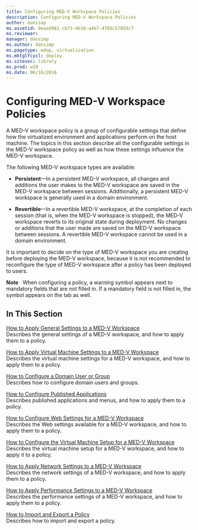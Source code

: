 ```yaml
---
title: Configuring MED-V Workspace Policies
description: Configuring MED-V Workspace Policies
author: dansimp
ms.assetid: 0eaed981-cbf3-4b16-a4b7-4705c5705dc7
ms.reviewer: 
manager: dansimp
ms.author: dansimp
ms.pagetype: mdop, virtualization
ms.mktglfcycl: deploy
ms.sitesec: library
ms.prod: w10
ms.date: 06/16/2016
---
```



# Configuring MED-V Workspace Policies


A MED-V workspace policy is a group of configurable settings that define how the virtualized environment and applications perform on the host machine. The topics in this section describe all the configurable settings in the MED-V workspace policy as well as how these settings influence the MED-V workspace.

The following MED-V workspace types are available:

-   **Persistent**—In a persistent MED-V workspace, all changes and additions the user makes to the MED-V workspace are saved in the MED-V workspace between sessions. Additionally, a persistent MED-V workspace is generally used in a domain environment.

-   **Revertible**—In a revertible MED-V workspace, at the completion of each session (that is, when the MED-V workspace is stopped), the MED-V workspace reverts to its original state during deployment. No changes or additions that the user made are saved on the MED-V workspace between sessions. A revertible MED-V workspace cannot be used in a domain environment.

It is important to decide on the type of MED-V workspace you are creating before deploying the MED-V workspace, because it is not recommended to reconfigure the type of MED-V workspace after a policy has been deployed to users.

**Note**  
When configuring a policy, a warning symbol appears next to mandatory fields that are not filled in. If a mandatory field is not filled in, the symbol appears on the tab as well.

 

## In This Section


<a href="" id="how-to-apply-general-settings-to-a-med-v-workspace"></a>[How to Apply General Settings to a MED-V Workspace](how-to-apply-general-settings-to-a-med-v-workspace.md)  
Describes the general settings of a MED-V workspace, and how to apply them to a policy.

<a href="" id="how-to-apply-virtual-machine-settings-to-a-med-v-workspace"></a>[How to Apply Virtual Machine Settings to a MED-V Workspace](how-to-apply-virtual-machine-settings-to-a-med-v-workspace.md)  
Describes the virtual machine settings for a MED-V workspace, and how to apply them to a policy.

<a href="" id="how-to-configure-a-domain-user-or-group"></a>[How to Configure a Domain User or Group](how-to-configure-a-domain-user-or-groupmedvv2.md)  
Describes how to configure domain users and groups.

<a href="" id="how-to-configure-published-applications"></a>[How to Configure Published Applications](how-to-configure-published-applicationsmedvv2.md)  
Describes published applications and menus, and how to apply them to a policy.

<a href="" id="how-to-configure-web-settings-for-a-med-v-workspace"></a>[How to Configure Web Settings for a MED-V Workspace](how-to-configure-web-settings-for-a-med-v-workspace.md)  
Describes the Web settings available for a MED-V workspace, and how to apply them to a policy.

<a href="" id="how-to-configure-the-virtual-machine-setup-for-a-med-v-workspace"></a>[How to Configure the Virtual Machine Setup for a MED-V Workspace](how-to-configure-the-virtual-machine-setup-for-a-med-v-workspace.md)  
Describes the virtual machine setup for a MED-V workspace, and how to apply it to a policy.

<a href="" id="how-to-apply-network-settings-to-a-med-v-workspace"></a>[How to Apply Network Settings to a MED-V Workspace](how-to-apply-network-settings-to-a-med-v-workspace.md)  
Describes the network settings of a MED-V workspace, and how to apply them to a policy.

<a href="" id="how-to-apply-performance-settings-to-a-med-v-workspace"></a>[How to Apply Performance Settings to a MED-V Workspace](how-to-apply-performance-settings-to-a-med-v-workspace.md)  
Describes the performance settings of a MED-V workspace, and how to apply them to a policy.

<a href="" id="how-to-import-and-export-a-policy"></a>[How to Import and Export a Policy](how-to-import-and-export-a-policy.md)  
Describes how to import and export a policy.

 

 





